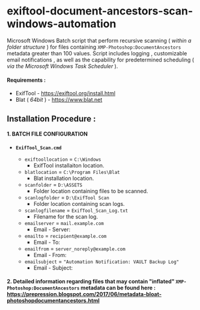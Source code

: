 # exiftool-document-ancestors-scan-windows-automation
Microsoft Windows Batch script that perform recursive scanning ( _within a folder structure_ ) for files containing `XMP-Photoshop:DocumentAncestors` metadata greater than 100 values. Script includes logging , customizable email notifications , as well as the capability for predetermined scheduling ( _via the Microsoft Windows Task Scheduler_ ).

#### Requirements :
* ExifTool - https://exiftool.org/install.html
* Blat ( _64bit_ ) - https://www.blat.net

## Installation Procedure :

#### 1. BATCH FILE CONFIGURATION
* **`ExifTool_Scan.cmd`**

  * `exiftoollocation` = `C:\Windows`
    * ExifTool installaiton location.
  * `blatlocation` = `C:\Program Files\Blat`
    * Blat installation location.
  * `scanfolder` = `D:\ASSETS`
    * Folder location containing files to be scanned.
  * `scanlogfolder` = `D:\ExifTool Scan`
    * Folder location containing scan logs.
  * `scanlogfilename` = `ExifTool_Scan_Log.txt`
    * Filename for the scan log.
  * `emailserver` = `mail.example.com`
    * Email - Server:
  * `emailto` = `recipient@example.com`
    * Email - To:
  * `emailfrom` = `server_noreply@example.com`
    * Email - From:
  * `emailsubject` = `"Automation Notification: VAULT Backup Log"`
    * Email - Subject:

#### 2. Detailed information regarding files that may contain "inflated" `XMP-Photoshop:DocumentAncestors` metadata can be found here : https://prepression.blogspot.com/2017/06/metadata-bloat-photoshopdocumentancestors.html
